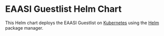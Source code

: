 # EAASI Guestlist Helm Chart

This Helm chart deploys the EAASI Guestlist on [Kubernetes](https://kubernetes.io/) using the [Helm](https://helm.sh) package manager.
